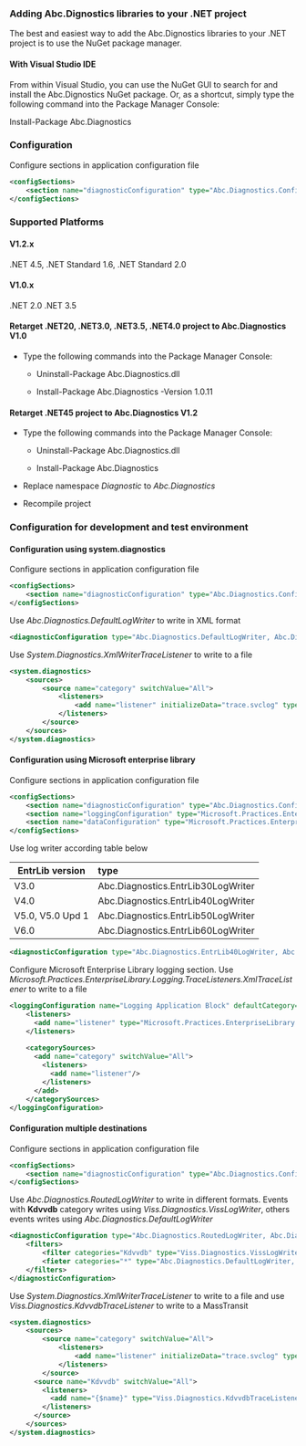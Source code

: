 ### Adding Abc.Dignostics libraries to your .NET project

The best and easiest way to add the Abc.Dignostics libraries to your .NET project is to use the NuGet package manager.

#### With Visual Studio IDE

From within Visual Studio, you can use the NuGet GUI to search for and install the Abc.Dignostics NuGet package. Or, as a shortcut, simply type the following command into the Package Manager Console:

Install-Package Abc.Diagnostics

### Configuration 

Configure sections in application configuration file

```xml
<configSections>
    <section name="diagnosticConfiguration" type="Abc.Diagnostics.Configuration.DiagnosticSettings, Abc.Diagnostics, Version=1.2.0.0"/>
</configSections>
```

### Supported Platforms

#### V1.2.x
.NET 4.5, .NET Standard 1.6, .NET Standard 2.0

#### V1.0.x
.NET 2.0 .NET 3.5

#### Retarget .NET20, .NET3.0, .NET3.5, .NET4.0 project to Abc.Diagnostics V1.0

- Type the following commands into the Package Manager Console:

  - Uninstall-Package Abc.Diagnostics.dll

  - Install-Package Abc.Diagnostics -Version 1.0.11

#### Retarget .NET45 project to Abc.Diagnostics V1.2

- Type the following commands into the Package Manager Console:

  - Uninstall-Package Abc.Diagnostics.dll

  - Install-Package Abc.Diagnostics

- Replace namespace *Diagnostic* to *Abc.Diagnostics*

- Recompile project

### Configuration for development and test environment

#### Configuration using system.diagnostics

Configure sections in application configuration file

```xml
<configSections>
    <section name="diagnosticConfiguration" type="Abc.Diagnostics.Configuration.DiagnosticSettings, Abc.Diagnostics, Version=1.2.0.0"/>
</configSections>
```

Use _Abc.Diagnostics.DefaultLogWriter_ to write in XML format

```xml
<diagnosticConfiguration type="Abc.Diagnostics.DefaultLogWriter, Abc.Diagnostics" defaultCategory="category" />
```

Use _System.Diagnostics.XmlWriterTraceListener_ to write to a file

```xml
<system.diagnostics>
    <sources>
        <source name="category" switchValue="All">
            <listeners>
                <add name="listener" initializeData="trace.svclog" type="System.Diagnostics.XmlWriterTraceListener, System.Diagnostics" />
            </listeners> 
        </source>
    </sources>
</system.diagnostics>
```

#### Configuration using Microsoft enterprise library

Configure sections in application configuration file

```xml
<configSections>
    <section name="diagnosticConfiguration" type="Abc.Diagnostics.Configuration.DiagnosticSettings, Abc.Diagnostics, Version=1.2.0.0"/>
    <section name="loggingConfiguration" type="Microsoft.Practices.EnterpriseLibrary.Logging.Configuration.LoggingSettings, Microsoft.Practices.EnterpriseLibrary.Logging, Version=4.0.0.0, Culture=neutral, PublicKeyToken=31bf3856ad364e35"/>
    <section name="dataConfiguration" type="Microsoft.Practices.EnterpriseLibrary.Data.Configuration.DatabaseSettings, Microsoft.Practices.EnterpriseLibrary.Data, Version=4.0.0.0, Culture=neutral, PublicKeyToken=31bf3856ad364e35"/>
</configSections>
```

Use log writer according table below

| EntrLib version | type |
| --------------- |:-----|
| V3.0 | Abc.Diagnostics.EntrLib30LogWriter |
| V4.0 | Abc.Diagnostics.EntrLib40LogWriter |
| V5.0, V5.0 Upd 1 | Abc.Diagnostics.EntrLib50LogWriter |
| V6.0 | Abc.Diagnostics.EntrLib60LogWriter |


```xml
<diagnosticConfiguration type="Abc.Diagnostics.EntrLib40LogWriter, Abc.Diagnostics"/>
```

Configure Microsoft Enterprise Library logging section. 
Use _Microsoft.Practices.EnterpriseLibrary.Logging.TraceListeners.XmlTraceListener_ to write to a file

```xml
<loggingConfiguration name="Logging Application Block" defaultCategory="category">
    <listeners>
      <add name="listener" type="Microsoft.Practices.EnterpriseLibrary.Logging.TraceListeners.XmlTraceListener, Microsoft.Practices.EnterpriseLibrary.Logging"/>
    </listeners>
    
    <categorySources>
      <add name="category" switchValue="All">
        <listeners>
          <add name="listener"/>
        </listeners>
      </add>
    </categorySources>
</loggingConfiguration>
```

#### Configuration multiple destinations

Configure sections in application configuration file

```xml
<configSections>
    <section name="diagnosticConfiguration" type="Abc.Diagnostics.Configuration.DiagnosticSettings, Abc.Diagnostics, Version=1.2.0.0"/>
</configSections>
```

Use _Abc.Diagnostics.RoutedLogWriter_ to write in different formats.
Events with **Kdvvdb** category writes using _Viss.Diagnostics.VissLogWriter_, others events writes using _Abc.Diagnostics.DefaultLogWriter_

```xml
<diagnosticConfiguration type="Abc.Diagnostics.RoutedLogWriter, Abc.Diagnostics" defaultCategory="category">
    <filters>
        <filter categories="Kdvvdb" type="Viss.Diagnostics.VissLogWriter, Viss.Diagnostics" />
        <fieter categories="*" type="Abc.Diagnostics.DefaultLogWriter, Abc.Diagnostics" />
    </filters>
</diagnosticConfiguration>
```

Use _System.Diagnostics.XmlWriterTraceListener_ to write to a file and use _Viss.Diagnostics.KdvvdbTraceListener_ to write to a MassTransit

```xml
<system.diagnostics>
    <sources>
        <source name="category" switchValue="All">
            <listeners>
                <add name="listener" initializeData="trace.svclog" type="System.Diagnostics.XmlWriterTraceListener, System.Diagnostics" />
            </listeners> 
        </source>
      <source name="Kdvvdb" switchValue="All">
        <listeners>
          <add name="{$name}" type="Viss.Diagnostics.KdvvdbTraceListener, Viss.Diagnostics" initializeData="rabbitmq://{$host}/{$path}" username="{$username}" password="{$password}" />
        </listeners>
      </source>
    </sources>
</system.diagnostics>
```
